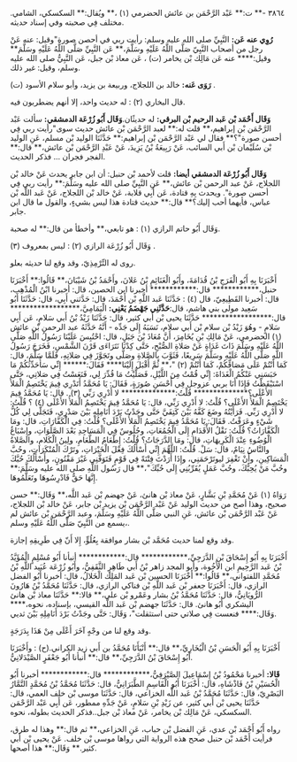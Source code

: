 ٣٨٦٤ -** ت:** عَبْد الرَّحْمَن بن عائش الحضرمي (١) ،** ويُقال:** السكسكي، الشامي. مختلف فِي صحبته وفي إسناد حديثه.

**رُوِي عنه عَن:** النَّبِيِّ صلى الله عليه وسلم: رأيت ربي في أحصن صورة"وقيل: عنه عَنْ رجل من أصحاب النَّبِيّ صَلَّى اللَّهُ عَلَيْهِ وسَلَّمَ،** عَن النَّبِيِّ صَلَّى اللَّهُ عَلَيْهِ وسَلَّمَ** وقيل:**** عنه عَن مَالِك بْن يخامر (ت) ، عَن معاذ بْن جبل، عَن النَّبِيُّ صلى الله عليه وسلم، وقيل: غير ذلك.

**رَوَى عَنه:** خالد بن اللجلاج، وربيعة بن يزيد، وأبو سلام الأسود (ت) .

قال البخاري (٢) : له حديث واحد، إلا أنهم يضطربون فيه.

**وَقَال أَحْمَد بْن عَبد الرحيم بْن البرقي:** له حديثًان.**وَقَال أَبُو زُرْعَة الدمشقي:** سألت عَبْد الرَّحْمَن بْن إبراهيم،** قلت له:** لعبد الرَّحْمَن بْن عائش حديث سوى"رأيت ربي فِي أحسن صورة"؟** فقال لي عَبْد الرَّحْمَن بْن إبراهيم:** حَدَّثَنَا الوليد بْن مسلم، عَنِ الوليد بْن سُلَيْمان بْن أَبي السائب، عَنْ رَبِيعَةُ بْنُ يَزِيدَ، عَنْ عَبْدِ الرَّحْمَن بْن عائش،** قال:** الفجر فجران ... فذكر الحديث.

**وَقَال أَبُو زُرْعَة الدمشقي أيضا:** قلت لأحمد بْن حنبل: أن ابن جابر يحدث عَنْ خالد بْن اللجلاج، عَنْ عبد الرحمن بْن عائش،** عَنِ النَّبِيِّ صلى الله عليه وسَلَّمَ:** رأيت ربي فِي أحسن صورة". ويحدث بِهِ قتادة، عَن أَبِي قلابة، عَنْ خالد بْن اللجلاج، عَنْ عَبد اللَّه بْن عباس، فأيهما أحب إليك؟** قال:** حديث قتادة هذا ليس بشيءٍ، والقول ما قال ابن جابر.

وَقَال أَبُو حاتم الرازي (١) : هو تابعي،** وأخطأ من قال:** له صحبة.

وَقَال أَبُو زُرْعَة الرازي (٢) : ليس بمعروف (٣) .

روى له التِّرْمِذِيّ، وقد وقع لنا حديثه بعلو.

أَخْبَرَنَا بِهِ أَبُو الْفَرَجِ بْنُ قُدَامَةَ، وأَبُو الْغَنَائِمِ بْنُ عَلانَ، وأَحْمَدُ بْنُ شَيْبَانَ،** قَالُوا:** أَخْبَرَنَا حنبل،************ قال:************ أخبرنا ابن الحصين، قال: أخبرنا ابْنُ الْمُذْهِب، قال: أخبرنا القَطِيعِيّ، قال (٤) : حَدَّثَنَا عَبد اللَّهِ بْن أَحْمَدَ، قال: حَدَّثني أَبِي، قال: حَدَّثَنَا أَبُو سَعِيد مولى بني هاشم، قال:**حَدَّثَنِي جَهْضَمُ يَعْنِي:** الْيَمَامِيَّ،****************** قال:****************** حَدَّثَنَا يحيى بْن أَبي كثير، قال: حَدَّثَنَا زَيْدُ بْنُ أَبي سَلامٍ، عَن أَبِي سَلامٍ - وهُوَ زَيْدُ بْن سلام بْن أَبي سلام، نَسَبَهُ إِلَى جَدِّه - أَنَّهُ حَدَّثَهُ عبد الرحمن بْن عائش (١) الحضرمي، عَنْ مَالِكِ بْنِ يُخَامِرَ، أَنَّ مُعَاذَ بْنَ جَبَلٍ، قال: احْتُبِسَ عَلَيْنَا رَسُولُ اللَّهِ صَلَّى اللَّهُ عَلَيْهِ وسَلَّمَ ذَاتَ غَدَاةٍ عَنْ صَلاةِ الصُّبْحِ، حَتَّى كِدْنَا نَتَرَاءَى قَرْنَ الشَّمْسِ، فَخَرَجَ رَسُولُ اللَّهِ صَلَّى اللَّهُ عَلَيْهِ وسَلَّمَ سَرِيعًا، فَثَوَّبَ بِالصَّلاةِ وصَلَّى وتَجَوَّزَ فِي صَلاتِهِ، فَلَمَّا سَلَّمَ، قال: كَمَا أَنْتُمْ عَلَى مَصَافِّكُمْ، كَمَا أَنْتُمْ (٢) "،** ثُمَّ أَقْبَلَ إِلَيْنَا**** فَقَالَ:****** إِنِّي سَأُحَدِّثُكُمْ مَا حَبَسَنِي عَنْكُمُ الْغَدَاةَ: إِنِّي قُمْتُ مِنَ اللَّيْلِ، فَصَلَّيْتُ مَا قُدِّرَ لِي، فَنَعَسْتُ فِي صَلاتِي، حَتَّى اسْتَيْقَظْتُ فَإِذَا أَنَا بربي عزوجل فِي أَحْسَنِ صُورَةٍ، فَقَالَ: يَا مُحَمَّدُ أَتَدْرِي فِيمَ يَخْتَصِمُ الْمَلأُ الأَعْلَى؟************** قُلْتُ:************** لا أَدْرِي رَبِّي (٣) . قال: يَا مُحَمَّدُ فِيمَ يَخْتَصِمُ الْمَلأُ الأَعْلَى؟ قُلْتُ: لا أَدْرِي رَبِّي، قال: يَا مُحَمَّدُ فِيمَ يَخْتَصِمُ الْمَلأُ الأَعْلَى (٤) ؟ قُلْتُ: لا أَدْرِي رَبِّي. فَرَأَيْتُهُ وضَعَ كَفَّهُ بَيْنَ كَتِفَيَّ حَتَّى وجَدْتُ بَرْدَ أَنَامِلِهِ بَيْنَ صَدْرِي، فَتَجَلَّى لِي كُلُّ شَيْءٍ وعَرَفْتُ. فَقَالَ: يَا مُحَمَّدُ فِيمَ يَخْتَصِمُ الْمَلأُ الأَعْلَى؟ قُلْتُ: فِي الْكَفَّارَاتِ، قال: ومَا الْكَفَّارَاتُ؟ قُلْتُ: نَقْلُ الأْقَدَامِ إِلَى الْجُمُعَاتِ، وجُلُوسٌ فِي الْمَسَاجِدِ بَعْدَ الصَّلَوَاتِ، وإِسْبَاغُ الْوُضُوءِ عِنْدَ الْكَرِيهَاتِ، قال: ومَا الدَّرَجَاتُ؟ قُلْتُ: إِطْعَامُ الطَّعَامِ، ولِينُ الْكَلامِ، والصَّلاةُ والنَّاسُ نِيَامٌ، قال: سَلْ. قُلْتُ: اللَّهُّمَ إِنِّي أَسْأَلُكَ فِعْلَ الْخَيْرَاتِ، وتَرْكَ الْمُنْكَرَاتِ، وحُبَّ الْمَسَاكِينِ، وأَنْ تَغْفِرَ ليوتَرْحَمَنِي، وإِذَا أَرَدْتَ فِتْنَةً فِي قَوْمٍ فَتَوَفَّنِي غَيْرَ مَفْتُونٍ، وأَسْأَلُكَ حُبَّكَ وحُبَّ مَنْ يُحِبُّكَ، وحُبَّ عَمَلٍ يُقَرِّبُنِي إِلَى حُبِّكَ"،** قال رَسُول اللَّهِ صلى الله عليه وسَلَّمَ:** إِنَّهَا حَقٌّ فَادْرِسُوهَا وتَعَلَّمُوهَا.

رَوَاهُ (١) عَنْ مُحَمَّدِ بْنِ بَشَّارٍ، عَنْ معاذ بْن هانئ، عَنْ جهضم بْن عَبد اللَّه،** وَقَال:** حسن صحيح، وهذا أصح من حديث الوليد عَنْ عَبْد الرَّحْمَن بْن يزيد بْن جابر، عَنْ خالد بْن اللجلاج، عَنْ عَبْد الرَّحْمَن بْن عائش، عَنِ النبي صَلَّى اللَّهُ عَلَيْهِ وسَلَّمَ، وعبد الرَّحْمَن بْن عائش لم يسمع من النَّبِيّ صَلَّى اللَّهُ عَلَيْهِ وسلم،.

وقد وقع لمنا حديث مُحَمَّد بْن بشار موافقة بِعُلُوٍّ، إِلا أَنّ فِي طَرِيقِهِ إجازة.

أَخْبَرَنَا بِهِ أَبُو إِسْحَاقَ بْنِ الدَّرَجِيِّ،************ قال:************ أنبأنا أَبُو مُسْلِمٍ الْمُؤَيَّدُ بْنُ عَبد الرَّحِيمِ ابن الأَخُوة، وأبو المجد زاهر بْنُ أَبي طَاهِرٍ الثَّقَفِيُّ، وأَبُو زُرْعَة عُبَيد اللَّهِ بْنُ مُحَمَّدِ اللفتواني،** قَالُوا:** أَخْبَرَنَا الحسين بْن عَبد المَلِك الْخَلالُ، قال: أخبرنا أَبُو الفضل الرازي، قال: أَخْبَرَنَا جعفر بْن عَبد اللَّهِ بْن فناكي الرازي، قال: حَدَّثَنَا مُحَمَّدُ بْنُ هَارُونَ الرُّويَانِيُّ، قال: حَدَّثَنَا مُحَمَّدُ بْنُ بشار وعَمْرو بْن علي،** قالا:** حَدَّثَنَا معاذ بْن هانئ اليشكري أَبُو هانئ. قال: حَدَّثَنَا جهضم بْن عَبد اللَّه القيسي، بإسناده، نحوه،**** وَقَال:**** فنعست فِي صلاتي حتى استثقلت"، وَقَال: حَتَّى وجَدْتُ بَرْدَ أَنَامِلِهِ بَيْنَ ثديي.

وقد وقع لنا من وجْهٍ آخَرَ أَعْلَى مِنْ هَذَا بِدَرَجَةٍ.

أَخْبَرَنَا بِهِ أَبُو الْحَسَنِ بْنُ الْبُخَارِيِّ،** قال:** أَنْبَأَنَا مُحَمَّدُ بن أَبي زيد الكراني.(ح) : وأَخْبَرَنَا أَبُو إِسْحَاقَ بْنُ الدَّرَجِيِّ،** قال:** أنبأنا أَبُو جَعْفَرٍ الصَّيْدَلانِيُّ.

**قَالا:** أخبرنا مَحْمُودُ بْنُ إِسْمَاعِيلَ الصَّيْرَفِيُّ،************ قال:************ أخبرنا أَبُو الْحُسَيْنِ بْنُ فَاذْشَاهِ، قال: أَخْبَرَنَا أَبُو الْقَاسِمِ الطَّبَرَانِيُّ، قال: حَدَّثَنَا مُحَمَّدُ بْنُ مُحَمَّدٍ التَّمَّارُ البَصْرِيّ، قال: حَدَّثَنَا مُحَمَّدُ بْنُ عَبد اللَّه الخزاعي، قال: حَدَّثَنَا موسى بْن خلف العمي، قال: حَدَّثَنَا يحيى بْن أَبي كثير، عن زَيْدِ بْنِ سَلامٍ، عَنْ جَدِّهِ ممطور، عَن أَبِي عَبْد الرَّحْمَن السكسكي، عَنْ مَالِك بْن يخامر، عَنْ معاذ بْن جبل..فذكر الحديث بطوله، نحوه.

رواه أَبُو أَحْمَد بْن عدي، عَنِ الفضل بْن حباب، عَنِ الخزاعي،** ثم قال:** وهذا له طرق، فرأيت أَحْمَد بْن حنبل صحح هذه الرواية التي رواها موسى بْن خلف. عَنْ يحيى بْن أَبي كثير.** وَقَال:** هذا أصحها.